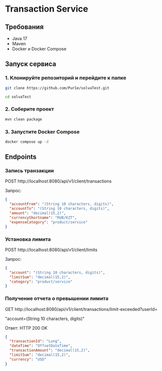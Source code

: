 # Transaction Service

## Требования

- Java 17
- Maven
- Docker и Docker Compose

## Запуск сервиса

### 1. Клонируйте репозиторий и перейдите к папке

```bash
git clone https://github.com/Pur1e/solvaTest.git

cd solvaTest
```

### 2. Соберите проект
```bash 
mvn clean package
```


### 3. Запустите Docker Compose
```bash
docker compose up -d
```

## Endpoints

### Запись транзакции

POST http://localhost:8080/api/v1/client/transactions

Запрос:
```json body
{
  "accountFrom": "(String 10 characters, digits)",
  "accountTo": "(String 10 characters, digits)",
  "amount": "decimal(15,2)",
  "currencyShortname": "RUB/KZT",
  "expenseCategory": "product/service"
}
```

### Установка лимита

POST http://localhost:8080/api/v1/client/limits

Запрос:
```json body
{
  "account": "(String 10 characters, digits)",
  "limitSum": "decimal(15,2)",
  "category": "product/service"
}
```

### Получение отчета о превышении лимита

GET http://localhost:8080/api/v1/client/transactions/limit-exceeded?userId=<account>

"account=(String 10 characters, digits)"

Ответ: HTTP 200 OK
```json 
{
  "transactionId": "Long",
  "dateTime": "OffsetDateTime",
  "transactionAmount": "decimal(15,2)",
  "limitSum": "decimal(15,2)",
  "currency": "USD"
}
```
